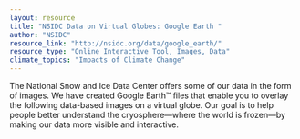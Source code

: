 ```yaml
---
layout: resource
title: "NSIDC Data on Virtual Globes: Google Earth "
author: "NSIDC"
resource_link: "http://nsidc.org/data/google_earth/"
resource_type: "Online Interactive Tool, Images, Data"
climate_topics: "Impacts of Climate Change"
---
```


The National Snow and Ice Data Center offers some of our data in the form of images. We have created Google Earth™ files that enable you to overlay the following data-based images on a virtual globe. Our goal is to help people better understand the cryosphere—where the world is frozen—by making our data more visible and interactive.
